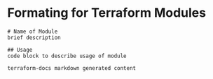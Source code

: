 # Formating for Terraform Modules

```
# Name of Module
brief description

## Usage
code block to describe usage of module

terraform-docs markdown generated content
```